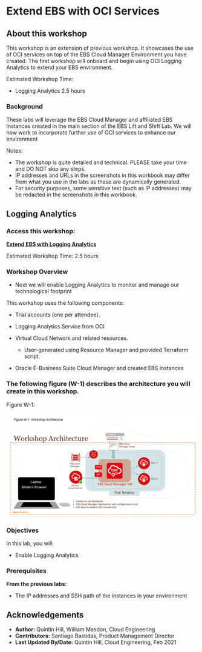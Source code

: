 # Extend EBS with OCI Services

## About this workshop

This workshop is an extension of previous workshop. It showcases the use of OCI services on top of the EBS Cloud Manager Environment you have created. The first workshop will onboard and begin using OCI Logging Analytics to extend your EBS environment.

Estimated Workshop Time: 

* Logging Analytics 2.5 hours

### **Background**

These labs will leverage the EBS Cloud Manager and affiliated EBS Instances created in the main section of the EBS Lift and Shift Lab. We will now work to incorporate further use of OCI services to enhance our environment

Notes:

* The workshop is quite detailed and technical. PLEASE take your time and DO NOT skip any steps.
* IP addresses and URLs in the screenshots in this workbook may differ from what you use in the labs as these are dynamically generated.
* For security purposes, some sensitive text (such as IP addresses) may be redacted in the screenshots in this workbook.

## Logging Analytics

### **Access this workshop**:
[**Extend EBS with Logging Analytics**]()

Estimated Workshop Time: 2.5 hours

### Workshop Overview

* Next we will enable Logging Analytics to monitor and manage our technological footprint

This workshop uses the following components:

* Trial accounts (one per attendee).

* Logging Analytics Service from OCI

* Virtual Cloud Network and related resources.
    - User-generated using Resource Manager and provided Terraform script.

* Oracle E-Business Suite Cloud Manager and created EBS instances

### The following figure (W-1) describes the architecture you will create in this workshop.
Figure W-1: 

![](./images/architecturela.png " ")

### Objectives

In this lab, you will:
* Enable Logging Analytics

### **Prerequisites**

**From the previous labs:**

* The IP addresses and SSH path of the instances in your environment

## Acknowledgements

* **Author:** Quintin Hill, William Masdon, Cloud Engineering
* **Contributors:** Santiago Bastidas, Product Management Director
* **Last Updated By/Date:** Quintin Hill, Cloud Engineering, Feb 2021

#